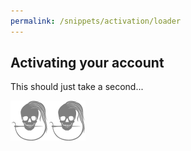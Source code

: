 ```yaml
---
permalink: /snippets/activation/loader
---
```

<!-- Start of /snippets/activation/loader -->
## Activating your account
This should just take a second...

!['loading...'](/img/logo/spinner.svg "Please wait...")
<!-- End of /snippets/activation/loader -->
